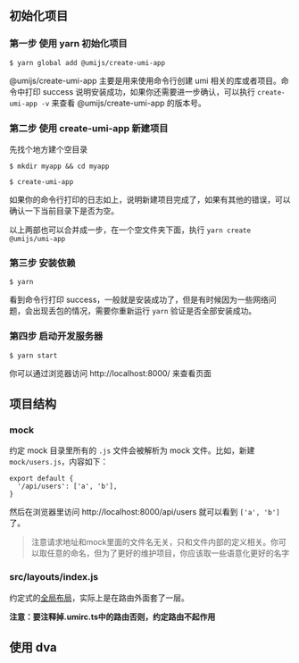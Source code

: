 ## 初始化项目

### 第一步 使用 yarn 初始化项目



```
$ yarn global add @umijs/create-umi-app
```

@umijs/create-umi-app 主要是用来使用命令行创建 umi 相关的库或者项目。命令中打印 success 说明安装成功，如果你还需要进一步确认，可以执行 `create-umi-app -v` 来查看 @umijs/create-umi-app 的版本号。

### 第二步 使用 create-umi-app 新建项目

先找个地方建个空目录

```
$ mkdir myapp && cd myapp
```

```
$ create-umi-app
```

如果你的命令行打印的日志如上，说明新建项目完成了，如果有其他的错误，可以确认一下当前目录下是否为空。

以上两部也可以合并成一步，在一个空文件夹下面，执行 `yarn create @umijs/umi-app`

### 第三步 安装依赖

```
$ yarn 
```

看到命令行打印 success，一般就是安装成功了，但是有时候因为一些网络问题，会出现丢包的情况，需要你重新运行 `yarn` 验证是否全部安装成功。

### 第四步 启动开发服务器

```
$ yarn start
```

你可以通过浏览器访问 http://localhost:8000/ 来查看页面

## 项目结构

### mock

约定 mock 目录里所有的 `.js` 文件会被解析为 mock 文件。比如，新建 `mock/users.js`，内容如下：

```
export default {
  '/api/users': ['a', 'b'],
}
```

然后在浏览器里访问 http://localhost:8000/api/users 就可以看到 `['a', 'b']` 了。

> 注意请求地址和mock里面的文件名无关，只和文件内部的定义相关。你可以取任意的命名，但为了更好的维护项目，你应该取一些语意化更好的名字

### src/layouts/index.js

约定式的[全局布局](https://www.yuque.com/umijs/umi/layouts)，实际上是在路由外面套了一层。

**注意：要注释掉.umirc.ts中的路由否则，约定路由不起作用**

## 使用 dva

